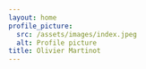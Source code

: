 ```yaml
---
layout: home
profile_picture:
  src: /assets/images/index.jpeg
  alt: Profile picture
title: Olivier Martinot
---
```

